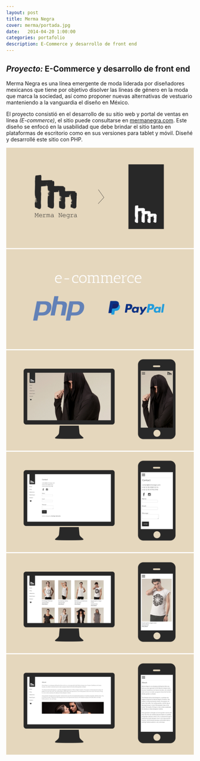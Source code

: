 ```yaml
---
layout: post
title: Merma Negra
cover: merma/portada.jpg
date:   2014-04-20 1:00:00
categories: portafolio
description: E-Commerce y desarrollo de front end
---
```


## _Proyecto:_ E-Commerce y desarrollo de front end

Merma Negra es una línea emergente de moda liderada por diseñadores mexicanos que tiene por objetivo disolver las líneas de género en la moda que marca la sociedad, así como proponer nuevas alternativas de vestuario manteniendo a la vanguardia el diseño en México.

El proyecto consistió en el desarrollo de su sitio web y portal de ventas en línea *(E-commerce)*, el sitio puede consultarse en [mermanegra.com][mermanegra.com]. Este diseño se enfocó en la usabilidad que debe brindar el sitio tanto en plataformas de escritorio como en sus versiones para tablet y móvil. Diseñé y desarrollé este sitio con PHP.

![proyecto-01][proyecto-01]
![proyecto-02][proyecto-02]
![proyecto-03][proyecto-03]
![proyecto-04][proyecto-04]
![proyecto-05][proyecto-05]
![proyecto-06][proyecto-06]



[mermanegra.com]: http://mermanegra.com

[proyecto-01]: /images/merma/merma-01.jpg
[proyecto-02]: /images/merma/merma-02.jpg
[proyecto-03]: /images/merma/merma-03.jpg
[proyecto-04]: /images/merma/merma-04.jpg
[proyecto-05]: /images/merma/merma-05.jpg
[proyecto-06]: /images/merma/merma-06.jpg

